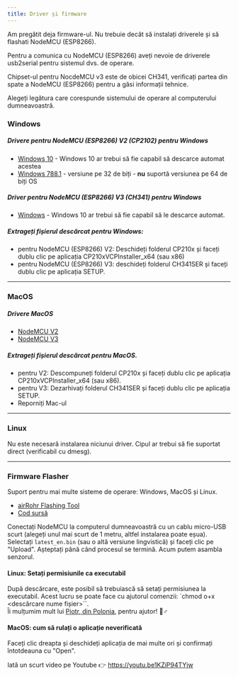 ```yaml
---
title: Driver și firmware
---
```


Am pregătit deja firmware-ul. Nu trebuie decât să instalați driverele și să flashati NodeMCU (ESP8266).

Pentru a comunica cu NodeMCU (ESP8266) aveți nevoie de driverele usb2serial pentru sistemul dvs. de operare.

Chipset-ul pentru NocdeMCU v3 este de obicei CH341, verificați partea din spate a NodeMCU (ESP8266) pentru a găsi informații tehnice.

Alegeți legătura care corespunde sistemului de operare al computerului dumneavoastră.

### Windows

##### Drivere pentru NodeMCU (ESP8266) V2 (CP2102) pentru Windows
* [Windows 10](https://www.silabs.com/documents/public/software/CP210x_Universal_Windows_Driver.zip) - Windows 10 ar trebui să fie capabil să descarce automat acestea
* [Windows 788.1](https://www.silabs.com/documents/public/software/CP210x_Windows_Drivers.zip) - versiune pe 32 de biți - **nu** suportă versiunea pe 64 de biți OS

##### Driver pentru NodeMCU (ESP8266) V3 (CH341) pentru Windows
* [Windows](http://www.wch.cn/downloads/file/5.html) - Windows 10 ar trebui să fie capabil să le descarce automat.

##### Extrageți fișierul descărcat pentru Windows:
* pentru NodeMCU (ESP8266) V2: Deschideți folderul CP210x și faceți dublu clic pe aplicația CP210xVCPInstaller_x64 (sau x86)
* pentru NodeMCU (ESP8266) V3: deschideți folderul CH341SER și faceți dublu clic pe aplicația SETUP.

---

### MacOS

##### Drivere MacOS
* [NodeMCU V2](https://www.silabs.com/documents/public/software/Mac_OSX_VCP_Driver.zip)
* [NodeMCU V3](http://www.wch.cn/downloads/file/178.html)

##### Extrageți fișierul descărcat pentru MacOS.
* pentru V2: Descompuneți folderul CP210x și faceți dublu clic pe aplicația CP210xVCPInstaller_x64 (sau x86).
* pentru V3: Dezarhivați folderul CH341SER și faceți dublu clic pe aplicația SETUP.
* Reporniți Mac-ul

---

### Linux
Nu este necesară instalarea niciunui driver. Cipul ar trebui să fie suportat direct (verificabil cu dmesg).

---
### Firmware Flasher
Suport pentru mai multe sisteme de operare: Windows, MacOS și Linux.

* [airRohr Flashing Tool](http://firmware.sensor.community/airrohr/flashing-tool/)
* [Cod sursă](https://github.com/opendata-stuttgart/airrohr-firmware-flasher/)

Conectați NodeMCU la computerul dumneavoastră cu un cablu micro-USB scurt (alegeți unul mai scurt de 1 metru, altfel instalarea poate eșua). Selectați `latest_en.bin` (sau o altă versiune lingvistică) și faceți clic pe "Upload".
Așteptați până când procesul se termină. Acum putem asambla senzorul.

#### Linux: Setați permisiunile ca executabil
După descărcare, este posibil să trebuiască să setați permisiunea la executabil. Acest lucru se poate face cu ajutorul comenzii: `chmod o+x <descărcare nume fișier>``.
<br>
Îi mulțumim mult lui [Piotr, din Polonia](https://dropbox.inf.re), pentru ajutor! 🙋♂️

#### MacOS: cum să rulați o aplicație neverificată
Faceți clic dreapta și deschideți aplicația de mai multe ori și confirmați întotdeauna cu "Open".

Iată un scurt video pe Youtube 👉 https://youtu.be1KZiP94TYjw





